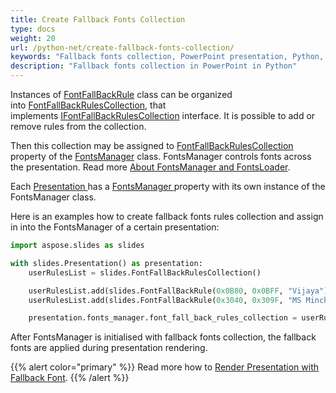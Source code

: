 ```yaml
---
title: Create Fallback Fonts Collection
type: docs
weight: 20
url: /python-net/create-fallback-fonts-collection/
keywords: "Fallback fonts collection, PowerPoint presentation, Python, Aspose.Slides for Python via .NET"
description: "Fallback fonts collection in PowerPoint in Python"
---
```


Instances of [FontFallBackRule](https://docs.aspose.com/slides/python-net/api-reference/aspose.slides/FontFallBackRule/) class can be organized into [FontFallBackRulesCollection](https://docs.aspose.com/slides/python-net/api-reference/aspose.slides/fontfallbackrulescollection/), that implements [IFontFallBackRulesCollection](https://docs.aspose.com/slides/python-net/api-reference/aspose.slides/ifontfallbackrulescollection/) interface. It is possible to add or remove rules from the collection.

Then this collection may be assigned to [FontFallBackRulesCollection ](https://docs.aspose.com/slides/python-net/api-reference/aspose.slides/fontsmanager/)property of the [FontsManager](https://docs.aspose.com/slides/python-net/api-reference/aspose.slides/fontsmanager/) class. FontsManager controls fonts across the presentation. Read more [About FontsManager and FontsLoader](/slides/python-net/about-fontsmanager-and-fontsloader/).

Each [Presentation ](https://docs.aspose.com/slides/python-net/api-reference/aspose.slides/presentation/)has a [FontsManager ](https://docs.aspose.com/slides/python-net/api-reference/aspose.slides/presentation/)property with its own instance of the FontsManager class.

Here is an examples how to create fallback fonts rules collection and assign in into the FontsManager of a certain presentation:  

```py
import aspose.slides as slides

with slides.Presentation() as presentation:
	userRulesList = slides.FontFallBackRulesCollection()

	userRulesList.add(slides.FontFallBackRule(0x0B80, 0x0BFF, "Vijaya"))
	userRulesList.add(slides.FontFallBackRule(0x3040, 0x309F, "MS Mincho, MS Gothic"))

	presentation.fonts_manager.font_fall_back_rules_collection = userRulesList
```

After FontsManager is initialised with fallback fonts collection, the fallback fonts are applied during presentation rendering.

{{% alert color="primary" %}} 
Read more how to [Render Presentation with Fallback Font](/slides/python-net/render-presentation-with-fallback-font/).
{{% /alert %}}

